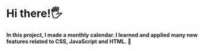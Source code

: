 # Hi there!🖐
#### In this project, I made a monthly calendar. I learned and applied many new features related to CSS, JavaScript and HTML. 💪
